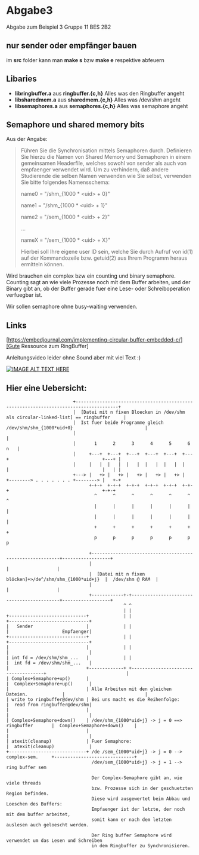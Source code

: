# Abgabe3
Abgabe zum Beispiel 3 Gruppe 11 BES 2B2 

## nur sender oder empfänger bauen
im **src** folder kann man **make s** bzw **make e** respektive abfeuern

## Libaries

 * **libringbuffer.a** aus __ringbuffer.{c,h}__ Alles was den Ringbuffer angeht
 * **libsharedmem.a**  aus __sharedmem.{c,h}__  Alles was /dev/shm angeht 
 * **libsemaphores.a** aus __semaphores.{c,h}__ Alles was semaphore angeht
 
## Semaphore und shared memory bits

Aus der Angabe: 

>Führen Sie die Synchronisation mittels Semaphoren durch. Definieren Sie hierzu
>die Namen von Shared Memory und Semaphoren in einem gemeinsamen Headerfile,
>welches sowohl von sender als auch von empfaenger verwendet wird. Um zu
>verhindern, daß andere Studierende die selben Namen verwenden wie Sie selbst,
>verwenden Sie bitte folgendes Namensschema:
>
>
>    name0 = "/shm_{1000 * \<uid\> + 0}"
>
>    name1 = "/shm_{1000 * \<uid\> + 1}"
>
>    name2 = "/sem_{1000 * \<uid\> + 2}"
>
>    ...
>
>    nameX = "/sem_{1000 * \<uid\> + X}"
>
>    
>Hierbei soll <uid> Ihre eigene user ID sein, welche Sie durch Aufruf von id(1)
>auf der Kommandozeile bzw. getuid(2) aus Ihrem Programm heraus ermitteln können.

Wird brauchen ein complex bzw ein counting und binary semaphore. Counting sagt an wie viele Prozesse noch mit dem Buffer arbeiten,
und der Binary gibt an, ob der Buffer gerade fuer eine Lese- oder Schreiboperation verfuegbar ist.

Wir sollen semaphore ohne busy-waiting verwenden. 

## Links
[https://embedjournal.com/implementing-circular-buffer-embedded-c/][Gute Ressource zum RingBuffer]

Anleitungsvideo leider ohne Sound aber mit viel Text :)

[![IMAGE ALT TEXT
HERE](http://img.youtube.com/vi/2--Z-iC2EYk/0.jpg)](http://www.youtube.com/watch?v=2--Z-iC2EYk)

## Hier eine Uebersicht:

```
                         +--------------------------------------------------------------------------------------+
                         |  [Datei mit n fixen Bloecken in /dev/shm als circular-linked-list] == ringbuffer     |
                         |  Ist fuer beide Programme gleich /dev/shm/shm_{1000*uid+0}                           |
                         |                                                                                      |
                         |       1      2      3      4      5      6                                       n   |
                         |     +---+  +---+  +---+  +---+  +---+  +---+                                   +---+ |
                         |     |   |  |   |  |   |  |   |  |   |  |   |                                   |   | |
                         +---> |   +> |   +> |   +> |   +> |   +> |   +--------> . . . . . . . +--------> |   +-+
                               +-+-+  +-+-+  +-+-+  +-+-+  +-+-+  +-+-+                                   +-+-+
                                 ^      ^      ^      ^      ^      ^                                       ^
                                 |      |      |      |      |      |                                       |
                                 |      |      |      |      |      |                                       |
                                 +      +      +      +      +      +                                       +
                                 p      p      p      p      p      p                                       p

                               +----------------------------------------------------------+------------------+
                               |                                                          |                  |
                               |  [Datei mit n fixen blöcken]+>/de^/shm/shm_{1000*uid+j}  |  /dev/shm @ RAM  |
                               |                                                          |                  |
                               +------------+-+-------------------------------------------+------------------+
                                            ^ ^
                                            | |
+-----------------------------+             | |                                     +------------------------------+
|   Sender                    |             | |                                     |                    Empfaenger|
+-----------------------------+             | |                                     +------------------------------+
|                             |             | |                                     |                              |
| int fd = /dev/shm/shm_...   |             | |                                     |  int fd = /dev/shm/shm_...   |
|                             +-------------+ +-------------------------------------+                              |
| Complex+Semaphore+up()      |                                                     |  Complex+Semaphore+up()      |
|                             | Alle Arbeiten mit den gleichen Dateien.             |                              |
| write to ringbuffer@dev/shm | Bei uns macht es die Reihenfolge:                   |  read from ringbuffer@dev/shm|
|                             |                                                     |                              |
| Complex+Semaphore+down()    | /dev/shm_{1000*uid+j} -> j = 0 ==> ringbuffer       |  Complex+Semaphore+down()    |
|                             |                                                     |                              |
| atexit(cleanup)             | Fuer Semaphore:                                     |  atexit(cleanup)             |
+-----------------------------+ /de /sem_{1000*uid+j} -> j = 0 --> complex-sem.     +------------------------------+
                                /dev/sem_{1000*uid+j} -> j = 1 --> ring buffer sem

                                Der Complex-Semaphore gibt an, wie viele threads
                                bzw. Prozesse sich in der geschuetzten Region befinden.
                                Diese wird ausgewertet beim Abbau und Loeschen des Buffers:
                                Empfaenger ist der letzte, der noch mit dem buffer arbeitet,
                                somit kann er nach dem letzten auslesen auch geloescht werden.

                                Der Ring buffer Semaphore wird verwendet um das Lesen und Schreiben
                                in dem Ringbuffer zu Synchronisieren.

```